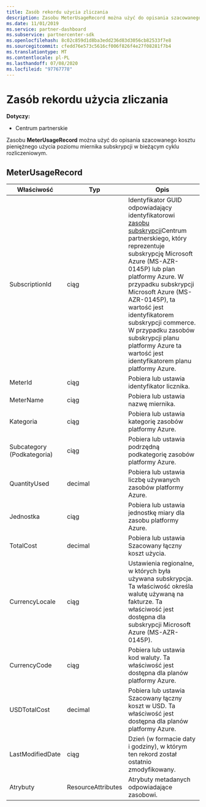 ```yaml
---
title: Zasób rekordu użycia zliczania
description: Zasobu MeterUsageRecord można użyć do opisania szacowanego kosztu pieniężnego użycia poziomu miernika subskrypcji w bieżącym cyklu rozliczeniowym.
ms.date: 11/01/2019
ms.service: partner-dashboard
ms.subservice: partnercenter-sdk
ms.openlocfilehash: 8c02c859d1d8ba3edd236d83d3056cb82533f7e8
ms.sourcegitcommit: cfedd76e573c5616cf006f826f4e27f08281f7b4
ms.translationtype: MT
ms.contentlocale: pl-PL
ms.lasthandoff: 07/08/2020
ms.locfileid: "97767778"
---
```

# <a name="meter-usage-record-resource"></a>Zasób rekordu użycia zliczania

**Dotyczy:**

- Centrum partnerskie

Zasobu **MeterUsageRecord** można użyć do opisania szacowanego kosztu pieniężnego użycia poziomu miernika subskrypcji w bieżącym cyklu rozliczeniowym.

## <a name="meterusagerecord"></a>MeterUsageRecord

| Właściwość         | Typ               | Opis                                                                                   |
|------------------|--------------------|-----------------------------------------------------------------------------------------------|
| SubscriptionId           | ciąg             | Identyfikator GUID odpowiadający identyfikatorowi [zasobu subskrypcji](subscription-resources.md#subscription)Centrum partnerskiego, który reprezentuje subskrypcję Microsoft Azure (MS-AZR-0145P) lub plan platformy Azure. W przypadku subskrypcji Microsoft Azure (MS-AZR-0145P), ta wartość jest identyfikatorem subskrypcji commerce. W przypadku zasobów subskrypcji planu platformy Azure ta wartość jest identyfikatorem planu platformy Azure.                  |
| MeterId  | ciąg             | Pobiera lub ustawia identyfikator licznika.                                                        |
| MeterName          | ciąg             | Pobiera lub ustawia nazwę miernika.                                       |
| Kategoria               | ciąg             | Pobiera lub ustawia kategorię zasobów platformy Azure.                                                 |
| Subcategory (Podkategoria)             | ciąg             |  Pobiera lub ustawia podrzędną podkategorię zasobów platformy Azure.                                                     |
| QuantityUsed        | decimal             | Pobiera lub ustawia liczbę używanych zasobów platformy Azure.   |
| Jednostka   | ciąg             | Pobiera lub ustawia jednostkę miary dla zasobu platformy Azure. |
| TotalCost   | decimal             | Pobiera lub ustawia Szacowany łączny koszt użycia. |
| CurrencyLocale   | ciąg             | Ustawienia regionalne, w których była używana subskrypcja. Ta właściwość określa walutę używaną na fakturze. Ta właściwość jest dostępna dla subskrypcji Microsoft Azure (MS-AZR-0145P). |
| CurrencyCode   | ciąg             | Pobiera lub ustawia kod waluty. Ta właściwość jest dostępna dla planów platformy Azure.                                         |
| USDTotalCost   | decimal             | Pobiera lub ustawia Szacowany łączny koszt w USD. Ta właściwość jest dostępna dla planów platformy Azure.                                         |
| LastModifiedDate | ciąg             | Dzień (w formacie daty i godziny), w którym ten rekord został ostatnio zmodyfikowany.                             |
| Atrybuty       | ResourceAttributes | Atrybuty metadanych odpowiadające zasobowi.                                        |                                           |
